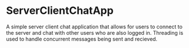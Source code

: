 # ServerClientChatApp
A simple server client chat application that allows for users to connect to the server and chat with other users who are also logged in. Threading is used to handle concurrent messages being sent and recieved.

